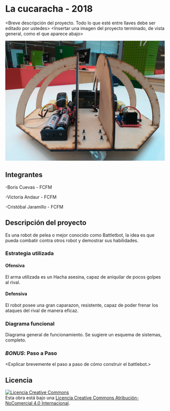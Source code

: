 # La cucaracha - 2018
<Breve descripción del proyecto. Todo lo que esté entre llaves debe ser editado por ustedes>
<Insertar una imagen del proyecto terminado, de vista general, como el que aparece abajo>

![Robot Ejemplo](/multimedia/Foto_interior2.jpg)



## Integrantes
-Boris Cuevas - FCFM

-Victoria Andaur - FCFM

-Cristóbal Jaramillo - FCFM



## Descripción del proyecto
Es una robot de pelea o mejor conocido como Battletbot, la idea es que pueda combatir contra otros robot y demostrar sus habilidades.

### Estrategia utilizada
#### Ofensiva
El arma utilizada es un Hacha asesina, capaz de aniquilar de pocos golpes al rival.

#### Defensiva
El robot posee una gran caparazon, resistente, capaz de poder frenar los ataques del rival de manera eficaz.

### Diagrama funcional
Diagrama general de funcionamiento. Se sugiere un esquema de sistemas, completo.

### *BONUS*: Paso a Paso
<Explicar brevemente el paso a paso de cómo construir el battlebot.>

## Licencia
<a rel="license" href="http://creativecommons.org/licenses/by-nc/4.0/"><img alt="Licencia Creative Commons" style="border-width:0" src="https://i.creativecommons.org/l/by-nc/4.0/88x31.png" /></a><br />Esta obra está bajo una <a rel="license" href="http://creativecommons.org/licenses/by-nc/4.0/">Licencia Creative Commons Atribución-NoComercial 4.0 Internacional</a>.

